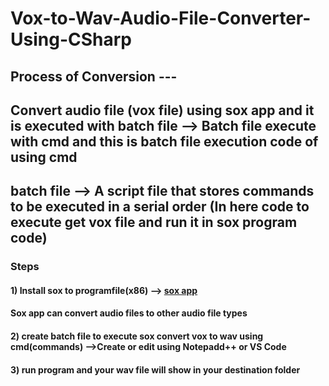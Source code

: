 # Vox-to-Wav-Audio-File-Converter-Using-CSharp
## Process of Conversion ---
## Convert audio file (vox file) using sox app and it is executed with batch file --> Batch file execute with cmd and this is batch file execution code of using cmd 
## batch file -->  A script file that stores commands to be executed in a serial order (In here code to execute get vox file and run it in sox program code)
### Steps
#### 1) Install sox to programfile(x86) --> [sox app](https://sourceforge.net/projects/sox/)
#### Sox app can convert audio files to other audio file types 
#### 2) create batch file to execute sox convert vox to wav using cmd(commands) -->Create or edit using Notepadd++ or VS Code
#### 3) run program and your wav file will show in your destination folder

